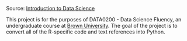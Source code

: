 Source: [Introduction to Data Science](https://rafalab.github.io/dsbook/)

This project is for the purposes of DATA0200 - Data Science Fluency, an undergraduate course at [Brown University](https://www.brown.edu). The goal of the project is to convert all of the R-specific code and text references into Python.
